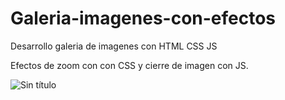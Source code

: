 # Galeria-imagenes-con-efectos
Desarrollo galeria de imagenes con HTML CSS JS

Efectos de zoom con con CSS y cierre de imagen con JS.


![Sin título](https://user-images.githubusercontent.com/113071685/200989888-c104089d-3053-4f96-923f-82c56629eb2c.png)
